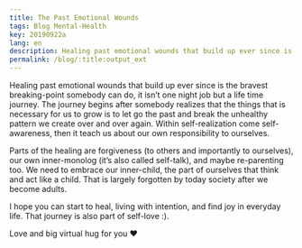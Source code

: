 ```yaml
---
title: The Past Emotional Wounds
tags: Blog Mental-Health
key: 20190922a
lang: en
description: Healing past emotional wounds that build up ever since is the bravest breaking-point somebody can do, it isn’t one night job but a life time journey.
permalink: /blog/:title:output_ext
---
```

Healing past emotional wounds that build up ever since is the bravest breaking-point somebody can do, it isn’t one night job but a life time journey. The journey begins after somebody realizes that the things that is necessary for us to grow is to let go the past and break the unhealthy pattern we create over and over again.<!--more--> Within self-realization come self-awareness, then it teach us about our own responsibility to ourselves.

Parts of the healing are forgiveness (to others and importantly to ourselves), our own inner-monolog (it’s also called self-talk), and maybe re-parenting too. We need to embrace our inner-child, the part of ourselves that think and act like a child. That is largely forgotten by today society after we become adults.

I hope you can start to heal, living with intention, and find joy in everyday life. That journey is also part of self-love :).

Love and big virtual hug for you ❤
